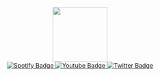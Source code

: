 <div id="header" align="center">
  <img src="https://fsn.xcdn.host/avataaars%20(4).png" width="128"/>
  <br />
  <div id="badges">
  <a href="https://open.spotify.com/user/31zac733ctrjs4mxj7scgonicfgq">
    <img src="https://img.shields.io/badge/Spotify-green?style=for-the-badge&logo=spotify&logoColor=white" alt="Spotify Badge"/>
  </a>
  <a href="https://youtube.com/Fqulted">
    <img src="https://img.shields.io/badge/YouTube-red?style=for-the-badge&logo=youtube&logoColor=white" alt="Youtube Badge"/>
  </a>
  <a href="https://twitter.com/Fqulted">
    <img src="https://img.shields.io/badge/Twitter-blue?style=for-the-badge&logo=twitter&logoColor=white" alt="Twitter Badge"/>
  </a>
</div>

<img src="https://komarev.com/ghpvc/?username=meFqulted&style=flat-square&color=blue" alt=""/>
</div>
